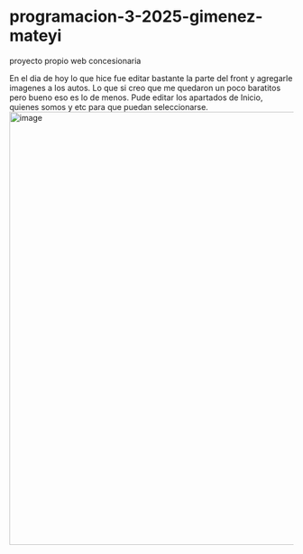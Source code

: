 # programacion-3-2025-gimenez-mateyi
proyecto propio web concesionaria

En el dia de hoy lo que hice fue editar bastante la parte del front y agregarle imagenes a los autos. Lo que si creo que me quedaron un poco baratitos pero bueno eso es lo de menos. Pude editar los apartados de Inicio, quienes somos y etc para que puedan seleccionarse.<img width="1366" height="768" alt="image" src="https://github.com/user-attachments/assets/3bfd7a16-8360-4cb6-88e7-12d5874001e9" />
